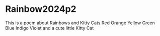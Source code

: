 # Rainbow2024p2
This is a poem about Rainbows and Kitty Cats
Red
Orange
Yellow
Green
Blue
Indigo
Violet
and a cute little Kitty Cat